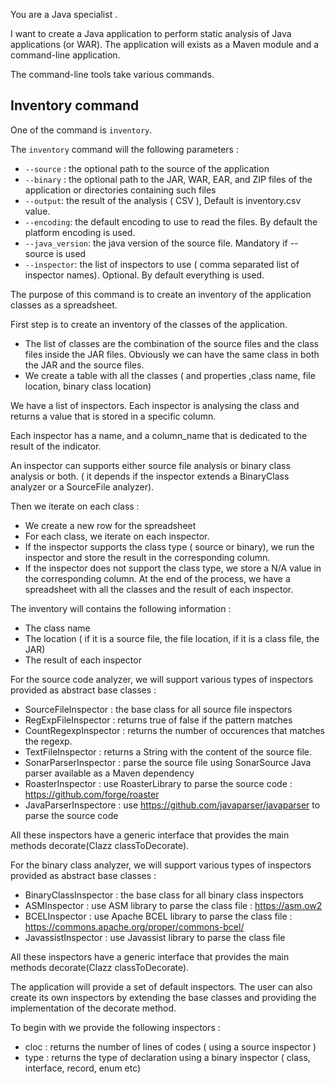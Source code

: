 You are a Java specialist .

I want to create a Java application to perform static analysis of Java applications (or WAR). The application will exists as a Maven module and a command-line application.

The command-line tools take various commands.

## Inventory command

One of the command is `inventory`.

The `inventory` command will the following parameters : 
* `--source` : the optional path to the source of the application
* `--binary` : the optional path to the JAR, WAR, EAR, and ZIP files of the application or directories containing such files
* `--output`: the result of the analysis ( CSV ), Default is inventory.csv value.
* `--encoding`: the default encoding to use to read the files. By default the platform encoding is used.
* `--java_version`: the java version of the source file. Mandatory if --source is used
* `--inspector`: the list of inspectors to use ( comma separated list of inspector names). Optional. By default everything is used.

The purpose of this command is to create an inventory of the application classes as a spreadsheet.

First step is to create an inventory of the classes of the application.

* The list of classes are the combination of the source files and the class files inside the JAR files. Obviously we can have the same class in both the JAR and the source files.
* We create a table with all the classes ( and properties ,class name, file location, binary class location)

We have a list of inspectors. Each inspector is analysing the class and returns a value that is stored in a specific column.

Each inspector has a name, and a column_name that is dedicated to the result of the indicator.

An inspector can supports either source file analysis or binary class analysis or both. ( it depends if the inspector extends a BinaryClass analyzer or a SourceFile analyzer).

Then we iterate on each class :
* We create a new row for the spreadsheet
* For each class, we iterate on each inspector.
* If the inspector supports the class type ( source or binary), we run the inspector and store the result in the corresponding column.
* If the inspector does not support the class type, we store a N/A value in the corresponding column.
At the end of the process, we have a spreadsheet with all the classes and the result of each inspector.

The inventory will contains the following information :
* The class name
* The location ( if it is a source file, the file location, if it is a class file, the JAR)
* The result of each inspector

For the source code analyzer, we will support various types of inspectors provided as abstract base classes : 
* SourceFileInspector : the base class for all source file inspectors
* RegExpFileInspector : returns true of false if the pattern matches
* CountRegexpInspector : returns the number of occurences that matches the regexp.
* TextFileInspector : returns a String with the content of the source file.
* SonarParserInspector : parse the source file using SonarSource Java parser available as a Maven dependency
* RoasterInspector : use RoasterLibrary to parse the source code : https://github.com/forge/roaster
* JavaParserInspectore : use https://github.com/javaparser/javaparser to parse the source code

All these inspectors have a generic interface that provides the main methods decorate(Clazz classToDecorate).

For the binary class analyzer, we will support various types of inspectors provided as abstract base classes :

* BinaryClassInspector : the base class for all binary class inspectors
* ASMInspector : use ASM library to parse the class file : https://asm.ow2
* BCELInspector : use Apache BCEL library to parse the class file : https://commons.apache.org/proper/commons-bcel/
* JavassistInspector : use Javassist library to parse the class file

All these inspectors have a generic interface that provides the main methods decorate(Clazz classToDecorate).

The application will provide a set of default inspectors. The user can also create its own inspectors by extending the base classes and providing the implementation of the decorate method.

To begin with we provide the following inspectors :

- cloc : returns the number of lines of codes ( using a source inspector )
- type : returns the type of declaration using a binary inspector ( class, interface, record, enum etc)
